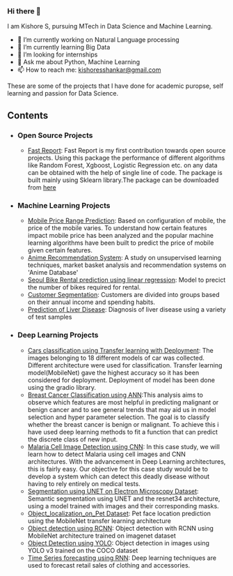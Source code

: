 ### Hi there 👋


I am Kishore S, pursuing MTech in Data Science and Machine Learning.


- 🔭 I’m currently working on Natural Language processing
- 🌱 I’m currently learning Big Data
- 👯 I’m looking for internships
- 💬 Ask me about Python, Machine Learning
- 📫 How to reach me: kishoresshankar@gmail.com


These are some of the projects that I have done for academic puropse, self learning and passion for Data Science.

## Contents

- ### Open Source Projects
  - [Fast Report](https://github.com/kishore-s-gowda/fastreport): Fast Report is my first contribution towards open source projects. Using this package the performance of different algorithms like Random Forest, Xgboost, Logistic Regression etc. on any data can be obtained with the help of single line of code. The package is built mainly using Sklearn library.The package can be downloaded from [here](https://pypi.org/project/fastreport/)

- ### Machine Learning Projects
 
  - [Mobile Price Range Prediction](https://github.com/kishore-s-gowda/Machine_Learning/tree/main/Mobile%20Price%20Range%20Prediction(Classification)): Based on configuration of mobile, the price of the mobile varies. To understand how certain features impact mobile price has been analyzed and the popular machine learning algorithms have been built to predict the price of mobile given certain features.
  - [Anime Recommendation System](https://github.com/kishore-s-gowda/Machine_Learning/tree/main/Recommendation%20System): A study on unsupervised learning techniques, market basket analysis and recommendation systems on 'Anime Database'
  - [Seoul Bike Rental prediction using linear regression](https://github.com/kishore-s-gowda/Machine_Learning/tree/main/Seoul%20Bike%20Rental%20prediction%20using%20linear%20regression): Model to precict the number of bikes required for rental. 
  - [Customer Segmentation](https://github.com/kishore-s-gowda/Machine_Learning/blob/main/Customer%20Segmentation/Customer%20Segmentation.ipynb): Customers are divided into groups based on their annual income and spending habits.
  - [Prediction of Liver Disease](https://github.com/kishore-s-gowda/Machine_Learning/blob/main/Prediction%20of%20Liver%20Disease/Prediction%20of%20Liver%20Disease.ipynb): Diagnosis of liver disease using a variety of test samples
 

- ### Deep Learning Projects
  - [Cars classification using Transfer learning with Deployment](https://github.com/kishore-s-gowda/Deep-Learning/tree/main/Cars%20classification%20using%20Transfer%20learning%20with%20Deployment): The images belonging to 18 different models of car was collected. Different architecture were used for classification. Transfer learning model(MobileNet) gave the highest accuracy so it has been considered for deployment. Deployment of model has been done using the gradio library.
  - [Breast Cancer Classification using ANN](https://github.com/kishore-s-gowda/Deep-Learning/tree/main/Artificial%20Neural%20Networks%20(ANN)):This analysis aims to observe which features are most helpful in predicting malignant or benign cancer and to see general trends that may aid us in model selection and hyper parameter selection. The goal is to classify whether the breast cancer is benign or malignant. To achieve this i have used deep learning  methods to fit a function that can predict the discrete class of new input.
  - [Malaria Cell Image Detection using CNN](https://github.com/kishore-s-gowda/Deep-Learning/tree/main/Convolutional%20Neural%20Network(%20CNN)): In this case study, we will learn how to detect Malaria using cell images and CNN architectures. With the advancement in Deep Learning architectures, this is fairly easy. Our objective for this case study would be to develop a system which can detect this deadly disease without having to rely entirely on medical tests.
  - [Segmentation using UNET on Electron Microscopy Dataset](https://github.com/kishore-s-gowda/Deep-Learning/blob/main/UNET/Segmentation%20using%20UNET%20on%20Electron%20Microscopy%20Dataset.ipynb): Semantic segmentation using UNET and the resnet34 architecture, using a model trained with images and their corresponding masks.
  - [Object_localization_on_Pet Dataset](https://github.com/kishore-s-gowda/Deep-Learning/blob/main/Object%20Localization/Object_localization_on_Pet%20Dataset.ipynb): Pet face location prediction using the MobileNet transfer learning architecture
  - [Object detection using RCNN](https://github.com/kishore-s-gowda/Deep-Learning/blob/main/Object%20Detection%20using%20RCNN/Object%20detection%20using%20RCNN.ipynb): Object detection with RCNN using MobileNet architecture trained on imagenet dataset
  - [Object Detection using YOLO](https://github.com/kishore-s-gowda/Deep-Learning/tree/main/Object%20Detection%20using%20YOLO): Object detection in images using YOLO v3 trained on the COCO dataset
  - [Time Series forecasting using RNN](https://github.com/kishore-s-gowda/Deep-Learning/tree/main/Recurrent%20Neural%20Networks%20(RNN)): Deep learning techniques are used to forecast retail sales of clothing and accessories.

